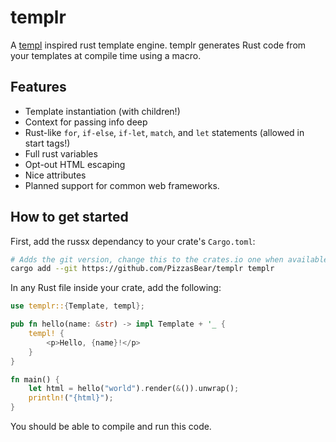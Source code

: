 # templr

A [templ](https://github.com/a-h/templ) inspired rust template engine.
templr generates Rust code from your templates at compile time using a macro.

## Features

- Template instantiation (with children!)
- Context for passing info deep
- Rust-like `for`, `if-else`, `if-let`, `match`, and `let` statements (allowed in start tags!)
- Full rust variables
- Opt-out HTML escaping
- Nice attributes
- Planned support for common web frameworks.

## How to get started

First, add the russx dependancy to your crate's `Cargo.toml`:

```sh
# Adds the git version, change this to the crates.io one when available
cargo add --git https://github.com/PizzasBear/templr templr
```

In any Rust file inside your crate, add the following:

```rust
use templr::{Template, templ};

pub fn hello(name: &str) -> impl Template + '_ {
    templ! {
        <p>Hello, {name}!</p>
    }
}

fn main() {
    let html = hello("world").render(&()).unwrap();
    println!("{html}");
}
```

You should be able to compile and run this code.
